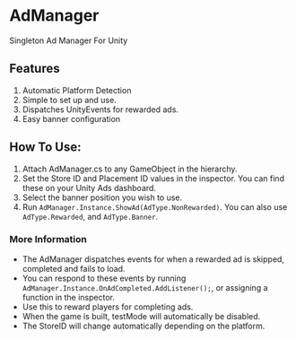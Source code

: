 # AdManager
Singleton Ad Manager For Unity

## Features
1. Automatic Platform Detection
2. Simple to set up and use.
3. Dispatches UnityEvents for rewarded ads.
4. Easy banner configuration

## How To Use:
1. Attach AdManager.cs to any GameObject in the hierarchy.
2. Set the Store ID and Placement ID values in the inspector. You can find these on your Unity Ads dashboard.
3. Select the banner position you wish to use.
4. Run `AdManager.Instance.ShowAd(AdType.NonRewarded)`. You can also use `AdType.Rewarded`, and `AdType.Banner`.

### More Information
- The AdManager dispatches events for when a rewarded ad is skipped, completed and fails to load.
- You can respond to these events by running `AdManager.Instance.OnAdCompleted.AddListener();`, or assigning a function in the inspector.
- Use this to reward players for completing ads.
- When the game is built, testMode will automatically be disabled.
- The StoreID will change automatically depending on the platform.

